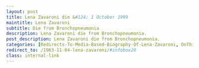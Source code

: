 ```yaml
---
layout: post
title: Lena Zavaroni die &#124; 1 October 1999
maintitle: Lena Zavaroni
subtitle: Die from Bronchopneumonia
description: Lena Zavaroni die from Bronchopneumonia.
post_description: Lena Zavaroni die from Bronchopneumonia.
categories: [Redirects-To-Media-Based-Biography-Of-Lena-Zavaroni, OnThisDay4November, Year-1999]
redirect_to: /1963-11-04-lena-zavaroni/#infobox28
class: internal-link
---
```



